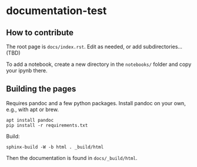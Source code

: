# documentation-test

## How to contribute

The root page is `docs/index.rst`.  Edit as needed, or add subdirectories... (TBD)

To add a notebook, create a new directory in the `notebooks/` folder and copy
your ipynb there.

## Building the pages

Requires pandoc and a few python packages.  Install pandoc on your own, e.g.,
with apt or brew.

```
apt install pandoc
pip install -r requirements.txt
```

Build:

```
sphinx-build -W -b html . _build/html
```

Then the documentation is found in `docs/_build/html`.
